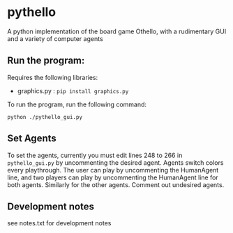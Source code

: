 # pythello
A python implementation of the board game Othello, with a rudimentary GUI and a variety of computer agents

## Run the program:
Requires the following libraries:
- graphics.py  :  `pip install graphics.py`  

To run the program, run the following command:
```
python ./pythello_gui.py
```

## Set Agents
To set the agents, currently you must edit lines 248 to 266 in `pythello_gui.py` by uncommenting the desired agent.  Agents switch colors every playthrough.  The user can play by uncommenting the HumanAgent line, and two players can play by uncommenting the HumanAgent line for both agents.  Similarly for the other agents.  Comment out undesired agents.

## Development notes
see notes.txt for development notes
